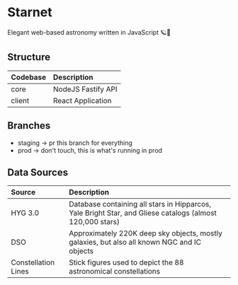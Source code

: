 # Starnet

Elegant web-based astronomy written in JavaScript 🪐🌌

## Structure

| Codebase        | Description        |
| :-------------- | :----------------- |
| core            | NodeJS Fastify API |
| client          | React Application  |

## Branches

- staging -> pr this branch for everything
- prod -> don't touch, this is what's running in prod

## Data Sources

| Source          | Description        |
| :-------------- | :----------------- |
| HYG 3.0         | Database containing all stars in Hipparcos, Yale Bright Star, and Gliese catalogs (almost 120,000 stars) |
| DSO             | Approximately 220K deep sky objects, mostly galaxies, but also all known NGC and IC objects |
| Constellation Lines | Stick figures used to depict the 88 astronomical constellations |
